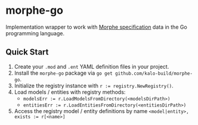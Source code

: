 # morphe-go

Implementation wrapper to work with [Morphe specification](https://github.com/kalo-build/morphe-spec) data in the Go programming language.

## Quick Start

1. Create your `.mod` and `.ent` YAML definition files in your project.
2. Install the `morphe-go` package via `go get github.com/kalo-build/morphe-go`.
3. Initialize the registry instance with `r := registry.NewRegistry()`.
4. Load models / entities with registry methods:
   * `modelsErr := r.LoadModelsFromDirectory(<modelsDirPath>)`
   * `entitiesErr := r.LoadEntitiesFromDirectory(<entitiesDirPath>)`
5. Access the registry model / entity definitions by name `<model|entity>, exists := r[<name>]` 
